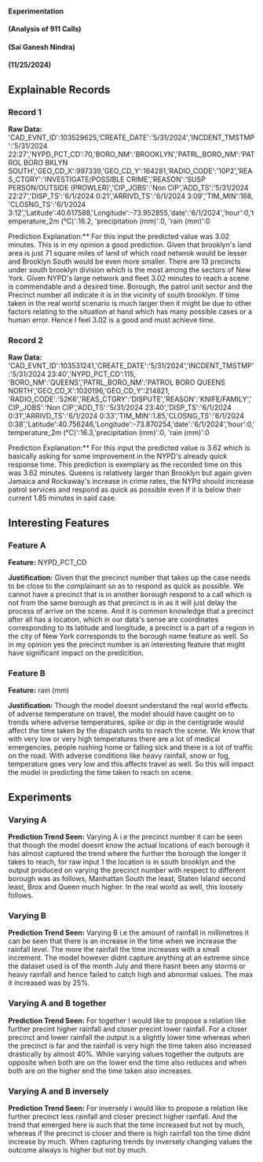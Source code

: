 #### Experimentation
#### (Analysis of 911 Calls)
#### (Sai Ganesh Nindra)
#### (11/25/2024)


## Explainable Records
### Record 1
**Raw Data:** 'CAD_EVNT_ID':103529625,'CREATE_DATE':'5/31/2024','INCDENT_TMSTMP':'5/31/2024 22:27','NYPD_PCT_CD':70,'BORO_NM':'BROOKLYN','PATRL_BORO_NM':'PATROL BORO BKLYN SOUTH','GEO_CD_X':997339,'GEO_CD_Y':164281,'RADIO_CODE':'10P2','REAS_CTGRY':'INVESTIGATE/POSSIBLE CRIME','REASON':'SUSP PERSON/OUTSIDE (PROWLER)','CIP_JOBS':'Non CIP','ADD_TS':'5/31/2024 22:27','DISP_TS':'6/1/2024 0:21','ARRIVD_TS':'6/1/2024 3:09','TIM_MIN':168,	'CLOSNG_TS':'6/1/2024 3:12','Latitude':40.617588,'Longitude':-73.952855,'date':'6/1/2024','hour':0,'temperature_2m (°C)':16.2,	'precipitation (mm)':0,	'rain (mm)':0

Prediction Explanation:** For this input the predicted value was 3.02 minutes. This is in my opinion a good prediction. Given that brooklyn's land area is just 71 square miles of land of which road netwrok would be lesser and Brooklyn South would be even more smaller. There are 13 precincts under south brooklyn division which is the most among the sectors of New York. Given NYPD's large network and fleet 3.02 minutes to reach a scene is commendable and a desired time. Borough, the patrol unit sector and the Precinct number all indicate it is in the vicinity of south brooklyn. If time taken in the real world scenario is much larger then it might be due to other factors relating to the situation at hand which has many possible cases or a human error. Hence I feel 3.02 is a good and must achieve time.

### Record 2
**Raw Data:** 'CAD_EVNT_ID':103531241,'CREATE_DATE':'5/31/2024','INCDENT_TMSTMP':'5/31/2024 23:40','NYPD_PCT_CD':115,
    'BORO_NM':'QUEENS','PATRL_BORO_NM':'PATROL BORO QUEENS NORTH','GEO_CD_X':1020196,'GEO_CD_Y':214821,  'RADIO_CODE':'52K6','REAS_CTGRY':'DISPUTE','REASON':'KNIFE/FAMILY','CIP_JOBS':'Non CIP','ADD_TS':'5/31/2024 23:40','DISP_TS':'6/1/2024 0:31','ARRIVD_TS':'6/1/2024 0:33','TIM_MIN':1.85,'CLOSNG_TS':'6/1/2024 0:38','Latitude':40.756246,'Longitude':-73.870254,'date':'6/1/2024','hour':0,'temperature_2m (°C)':16.3,'precipitation (mm)':0,
    'rain (mm)':0

Prediction Explanation:** For this input the predicted value is 3.62 which is basically asking for some improvement in the NYPD's already quick response time. This prediction is exemplary as the recorded time on this was 3.62 minutes. Queens is relatively larger than Brooklyn but again given Jamaica and Rockaway's increase in crime rates, the NYPd should increase patrol services and respond as quick as possible even if it is below their current 1.85 minutes in said case. 

## Interesting Features
### Feature A
**Feature:** NYPD_PCT_CD

**Justification:** Given that the precinct number that takes up the case needs to be close to the complainant so as to 
respond as quick as possible. We cannot have a precinct that is in another borough respond to a call which is not from the same borough as that precinct is in as it will just delay the process of arrive on the scene. And it is common knowledge that a precinct after all has a location, which in our data's sense are coordinates corresponding to its latitude and longitude, a precinct is a part of a region in the city of New York corresponds to the borough name feature as well. So in my opinion yes the precinct number is an interesting feature that might have significant impact on the predicition. 

### Feature B
**Feature:** rain (mm)

**Justification:** Though the model doesnt understand the real world effects of adverse temperature on travel, the model should have caught on to trends where adverse temperatures, spike or dip in the centigrade would affect the time taken by the dispatch units to reach the scene. We know that with very low or very high temperatures there are a lot of medical emergencies, people rushing home or falling sick and there is a lot of traffic on the road. With adverse conditions like heavy rainfall, snow or fog, temperature goes very low and this affects travel as well. So this will impact the model in predicting the time taken to reach on scene.

## Experiments 
### Varying A
**Prediction Trend Seen:** Varying A i.e the precinct number it can be seen that though the model doesnt know the actual locations of each borough it has almost captured the trend where the further the borough the longer it takes to reach, for raw input 1 the location is in south brooklyn and the output produced on varying the precinct number with respect to different borough was as follows, Manhattan South the least, Staten Island second least, Brox and Queen much higher. In the real world as well, this loosely follows. 

### Varying B
**Prediction Trend Seen:** Varying B i.e the amount of rainfall in millimetres it can be seen that there is an increase in the time when we increase the rainfall level. The more the rainfall the time increases with a small increment. The model however didnt capture anything at an extreme since the dataset used is of the month July and there hasnt been any storms or heavy rainfall and hence failed to catch high and abnormal values. The max it increased was by 25%.

### Varying A and B together
**Prediction Trend Seen:** For together I would like to propose a relation like further precint higher rainfall and closer precint lower rainfall. For a closer precinct and lower rainfall the output is a slightly lower time whereas when the precinct is far and the rainfall is very high the time taken also increased drastically by almost 40%. While varying values together the outputs are opposite when both are on the lower end the time also reduces and when both are on the higher end the time taken also increases.

### Varying A and B inversely
**Prediction Trend Seen:** For inversely i would like to propose a relation like further precinct less rainfall and closer precinct higher rainfall. And the trend that emerged here is such that the time increased but not by much, whereas if the precinct is closer and there is high rainfall too the time didnt increase by much. When capturing trends by inversely changing values the outcome always is higher but not by much. 